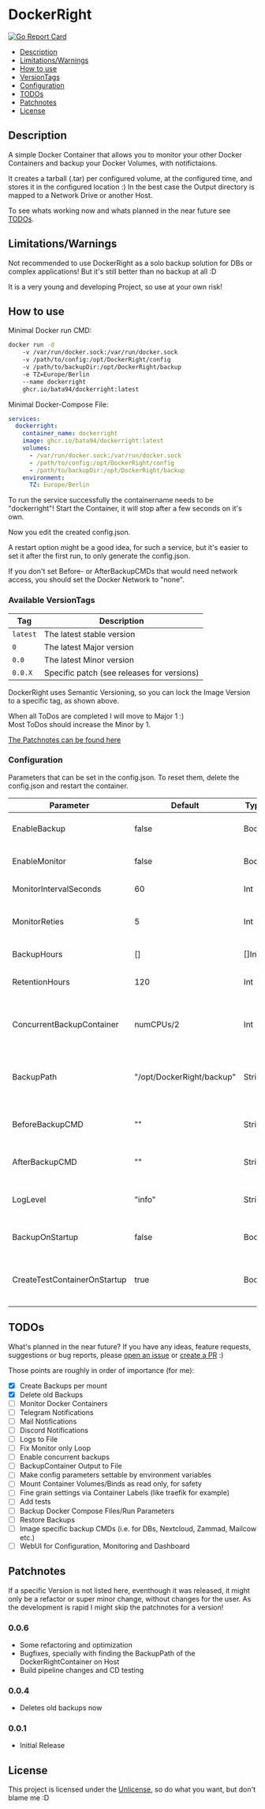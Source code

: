 # DockerRight

[![Go Report Card](https://goreportcard.com/badge/github.com/bata94/DockerRight)](https://goreportcard.com/report/github.com/bata94/DockerRight)

* [Description](#description)
* [Limitations/Warnings](#limitations-warnings)
* [How to use](#how-to-use)
* [VersionTags](#available-versiontags)
* [Configuration](#configuration)
* [TODOs](#todos)
* [Patchnotes](#patchnotes)
* [License](#license)

## Description

A simple Docker Container that allows you to monitor your other Docker Containers and backup your Docker Volumes, with notifictaions.

It creates a tarball (.tar) per configured volume, at the configured time, and stores it in the configured location :)
In the best case the Output directory is mapped to a Network Drive or another Host.

To see whats working now and whats planned in the near future see [TODOs](#todos).

## Limitations/Warnings

Not recommended to use DockerRight as a solo backup solution for DBs or complex applications! But it's still better than no backup at all :D

It is a very young and developing Project, so use at your own risk!

## How to use

Minimal Docker run CMD:
``` bash
docker run -d 
    -v /var/run/docker.sock:/var/run/docker.sock
    -v /path/to/config:/opt/DockerRight/config
    -v /path/to/backupDir:/opt/DockerRight/backup
    -e TZ=Europe/Berlin
    --name dockerright 
    ghcr.io/bata94/dockerright:latest
```

Minimal Docker-Compose File:
``` yaml
services:
  dockerright:
    container_name: dockerright
    image: ghcr.io/bata94/dockerright:latest
    volumes:
      - /var/run/docker.sock:/var/run/docker.sock
      - /path/to/config:/opt/DockerRight/config
      - /path/to/backupDir:/opt/DockerRight/backup
    environment:
      TZ: Europe/Berlin
```

To run the service successfully the containername needs to be "dockerright"!
Start the Container, it will stop after a few seconds on it's own.

Now you edit the created config.json. 

A restart option might be a good idea, for such a service, but it's easier to set it after the first run, to only generate the config.json.

If you don't set Before- or AfterBackupCMDs that would need network access, you should set the Docker Network to "none".

### Available VersionTags

| Tag       | Description                                   |
|-----------|-----------------------------------------------|
| `latest`  | The latest stable version                     |
| `0`       | The latest Major version                      |
| `0.0`     | The latest Minor version                      |
| `0.0.X`   | Specific patch (see releases for versions)    |

DockerRight uses Semantic Versioning, so you can lock the Image Version to a specific tag, as shown above.

When all ToDos are completed I will move to Major 1 :)\
Most ToDos should increase the Minor by 1.

[The Patchnotes can be found here](#patchnotes)

### Configuration

Parameters that can be set in the config.json. To reset them, delete the config.json and restart the container.

| Parameter                     | Default                    | Type     | Description                                                   |
|-------------------------------|----------------------------|----------|---------------------------------------------------------------|
| EnableBackup                  | false                      | Bool     | Enable backup service                                         |
| EnableMonitor                 | false                      | Bool     | Enable monitor service                                        |
| MonitorIntervalSeconds        | 60                         | Int      | Interval in seconds                                           |
| MonitorReties                 | 5                          | Int      | Retries before sending notification                           |
| BackupHours                   | []                         | []Int    | Backup at these hours                                         |
| RetentionHours                | 120                        | Int      | Retention in hours (24 * 5)                                   |
| ConcurrentBackupContainer     | numCPUs/2                  | Int      | How many mounts should be backed up at once                   |
| BackupPath                    | "/opt/DockerRight/backup"  | String   | Backup Path inside container (shouldn't be changed)           |
| BeforeBackupCMD               | ""                         | String   | CMD to execute before backup                                  |
| AfterBackupCMD                | ""                         | String   | CMD to execute after backup                                   |
| LogLevel                      | "info"                     | String   | Set LogLevel (debug, info, warn, error, fatal, panic)         |
| BackupOnStartup               | false                      | Bool     | Start a Backup on startup                                     |
| CreateTestContainerOnStartup  | true                       | Bool     | Create a TestContainer on startup, to check docker.sock       |

## TODOs

What's planned in the near future? If you have any ideas, feature requests, suggestions or bug reports, please [open an issue](https://github.com/bata94/dockerRight/issues) or [create a PR](https://github.com/bata94/dockerRight/pulls) :)

Those points are roughly in order of importance (for me):

- [X] Create Backups per mount
- [X] Delete old Backups
- [ ] Monitor Docker Containers
- [ ] Telegram Notifications
- [ ] Mail Notifications
- [ ] Discord Notifications
- [ ] Logs to File
- [ ] Fix Monitor only Loop
- [ ] Enable concurrent backups
- [ ] BackupContainer Output to File
- [ ] Make config parameters settable by environment variables
- [ ] Mount Container Volumes/Binds as read only, for safety
- [ ] Fine grain settings via Container Labels (like traefik for example)
- [ ] Add tests
- [ ] Backup Docker Compose Files/Run Parameters
- [ ] Restore Backups
- [ ] Image specific backup CMDs (i.e. for DBs, Nextcloud, Zammad, Mailcow etc.)
- [ ] WebUI for Configuration, Monitoring and Dashboard

## Patchnotes

If a specific Version is not listed here, eventhough it was released, it might only be a refactor or super minor change, without changes for the user.
As the development is rapid I might skip the patchnotes for a version!

### 0.0.6

- Some refactoring and optimization
- Bugfixes, specially with finding the BackupPath of the DockerRightContainer on Host
- Build pipeline changes and CD testing

### 0.0.4

- Deletes old backups now

### 0.0.1

- Initial Release

## License

This project is licensed under the [Unlicense](https://unlicense.org/), so do what you want, but don't blame me :D 
